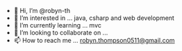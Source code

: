 - 👋 Hi, I’m @robyn-th
- 👀 I’m interested in ... java, csharp and web development
- 🌱 I’m currently learning ... mvc 
- 💞️ I’m looking to collaborate on ...
- 📫 How to reach me ... robyn.thompson0511@gmail.com

<!---
robyn-th/robyn-th is a ✨ special ✨ repository because its `README.md` (this file) appears on your GitHub profile.
You can click the Preview link to take a look at your changes.
--->
